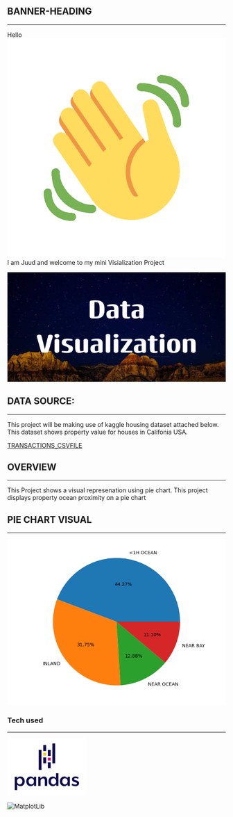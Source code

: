 




## BANNER-HEADING
***

Hello ![alt text](img/Wave.gif) I am Juud and welcome to my mini Visialization Project


![Banner](img/Data_Visualization.png)

## DATA SOURCE:
***

This project will be making use of kaggle housing dataset attached below. This dataset shows property value for houses in Califonia USA.

[TRANSACTIONS_CSVFILE](https://www.kaggle.com/datasets/camnugent/california-housing-prices)


## OVERVIEW

***

This Project shows a visual represenation using pie chart.
This project displays property ocean proximity on a pie chart




## PIE CHART VISUAL

***

![Piechart](img/output.png)


### Tech used

***




![Pandas](img/pandas.png)

![MatplotLib](https://matplotlib.org/stable/_images/sphx_glr_logos2_001.png)


